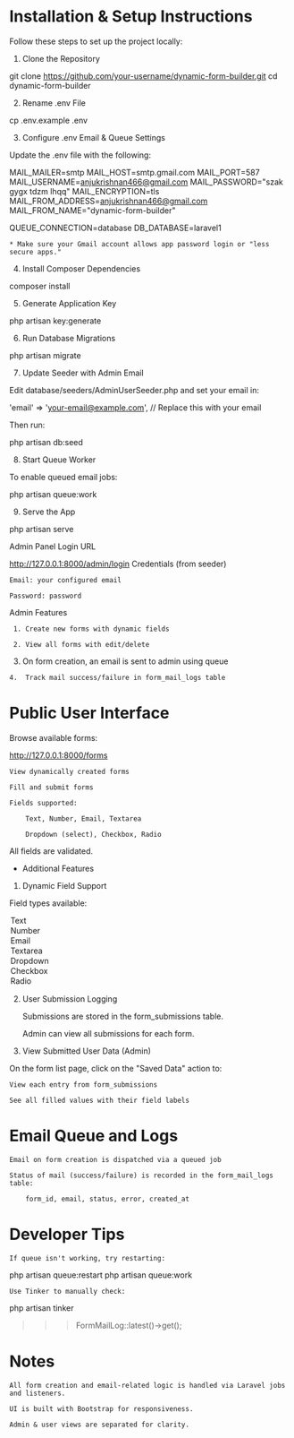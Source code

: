 # Installation & Setup Instructions

Follow these steps to set up the project locally:
  1. Clone the Repository

git clone https://github.com/your-username/dynamic-form-builder.git
cd dynamic-form-builder

  2. Rename .env File

cp .env.example .env

  3. Configure .env Email & Queue Settings

Update the .env file with the following:

MAIL_MAILER=smtp
MAIL_HOST=smtp.gmail.com
MAIL_PORT=587
MAIL_USERNAME=anjukrishnan466@gmail.com
MAIL_PASSWORD="szak gygx tdzm lhqq"
MAIL_ENCRYPTION=tls
MAIL_FROM_ADDRESS=anjukrishnan466@gmail.com
MAIL_FROM_NAME="dynamic-form-builder"

QUEUE_CONNECTION=database
DB_DATABASE=laravel1

    * Make sure your Gmail account allows app password login or "less secure apps."

  4. Install Composer Dependencies

composer install

  5. Generate Application Key

php artisan key:generate

  6. Run Database Migrations

php artisan migrate

  7. Update Seeder with Admin Email

Edit database/seeders/AdminUserSeeder.php and set your email in:

'email' => 'your-email@example.com', // Replace this with your email

Then run:

php artisan db:seed

  8. Start Queue Worker

To enable queued email jobs:

php artisan queue:work

  9. Serve the App

php artisan serve

  Admin Panel
Login URL

http://127.0.0.1:8000/admin/login
Credentials (from seeder)

    Email: your configured email

    Password: password

Admin Features

     1. Create new forms with dynamic fields

     2. View all forms with edit/delete

   3.  On form creation, an email is sent to admin using queue

    4.  Track mail success/failure in form_mail_logs table

# Public User Interface

Browse available forms:

http://127.0.0.1:8000/forms

    View dynamically created forms

    Fill and submit forms

    Fields supported:

        Text, Number, Email, Textarea

        Dropdown (select), Checkbox, Radio

All fields are validated.
* Additional Features
1. Dynamic Field Support

Field types available:

<option value="text">Text</option>
<option value="number">Number</option>
<option value="email">Email</option>
<option value="textarea">Textarea</option>
<option value="select">Dropdown</option>
<option value="checkbox">Checkbox</option>
<option value="radio">Radio</option>

2. User Submission Logging

    Submissions are stored in the form_submissions table.

    Admin can view all submissions for each form.

3. View Submitted User Data (Admin)

On the form list page, click on the "Saved Data" action to:

    View each entry from form_submissions

    See all filled values with their field labels

  # Email Queue and Logs

    Email on form creation is dispatched via a queued job

    Status of mail (success/failure) is recorded in the form_mail_logs table:

        form_id, email, status, error, created_at

 # Developer Tips

    If queue isn't working, try restarting:

php artisan queue:restart
php artisan queue:work

    Use Tinker to manually check:

php artisan tinker
>>> FormMailLog::latest()->get();

# Notes

    All form creation and email-related logic is handled via Laravel jobs and listeners.

    UI is built with Bootstrap for responsiveness.

    Admin & user views are separated for clarity.